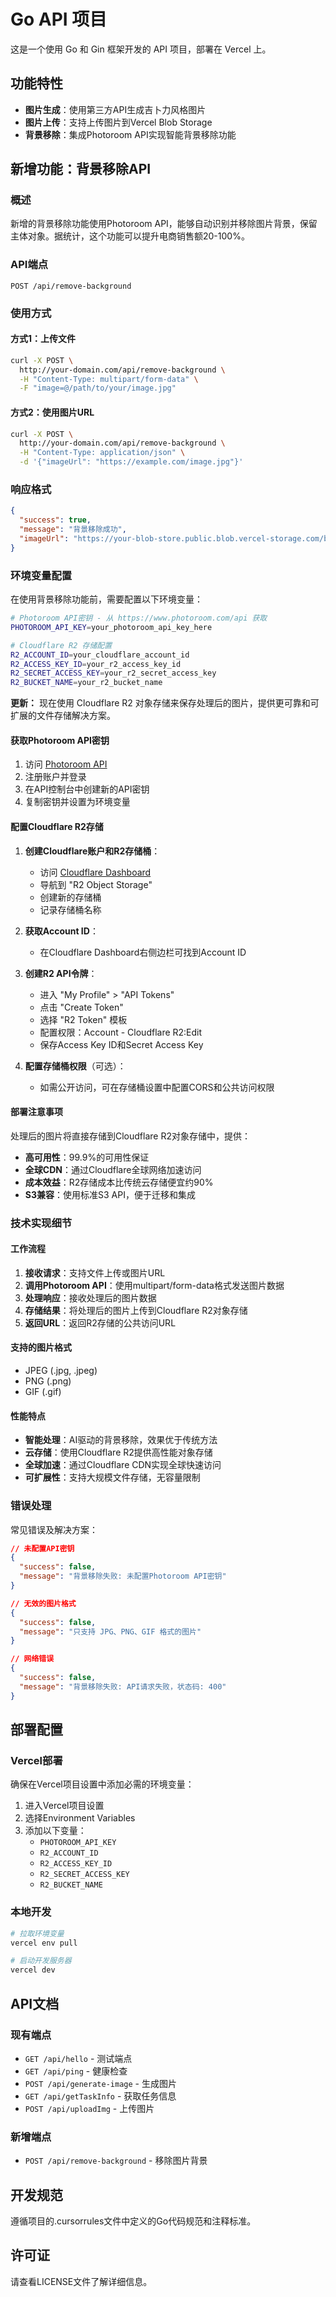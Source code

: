 # Go API 项目

这是一个使用 Go 和 Gin 框架开发的 API 项目，部署在 Vercel 上。

## 功能特性

- **图片生成**：使用第三方API生成吉卜力风格图片
- **图片上传**：支持上传图片到Vercel Blob Storage
- **背景移除**：集成Photoroom API实现智能背景移除功能

## 新增功能：背景移除API

### 概述
新增的背景移除功能使用Photoroom API，能够自动识别并移除图片背景，保留主体对象。据统计，这个功能可以提升电商销售额20-100%。

### API端点
```
POST /api/remove-background
```

### 使用方式

#### 方式1：上传文件
```bash
curl -X POST \
  http://your-domain.com/api/remove-background \
  -H "Content-Type: multipart/form-data" \
  -F "image=@/path/to/your/image.jpg"
```

#### 方式2：使用图片URL
```bash
curl -X POST \
  http://your-domain.com/api/remove-background \
  -H "Content-Type: application/json" \
  -d '{"imageUrl": "https://example.com/image.jpg"}'
```

### 响应格式
```json
{
  "success": true,
  "message": "背景移除成功",
  "imageUrl": "https://your-blob-store.public.blob.vercel-storage.com/bg_removed_1234567890_image.png"
}
```

### 环境变量配置

在使用背景移除功能前，需要配置以下环境变量：

```bash
# Photoroom API密钥 - 从 https://www.photoroom.com/api 获取
PHOTOROOM_API_KEY=your_photoroom_api_key_here

# Cloudflare R2 存储配置
R2_ACCOUNT_ID=your_cloudflare_account_id
R2_ACCESS_KEY_ID=your_r2_access_key_id
R2_SECRET_ACCESS_KEY=your_r2_secret_access_key
R2_BUCKET_NAME=your_r2_bucket_name
```

**更新：** 现在使用 Cloudflare R2 对象存储来保存处理后的图片，提供更可靠和可扩展的文件存储解决方案。

#### 获取Photoroom API密钥
1. 访问 [Photoroom API](https://www.photoroom.com/api)
2. 注册账户并登录
3. 在API控制台中创建新的API密钥
4. 复制密钥并设置为环境变量

#### 配置Cloudflare R2存储
1. **创建Cloudflare账户和R2存储桶**：
   - 访问 [Cloudflare Dashboard](https://dash.cloudflare.com/)
   - 导航到 "R2 Object Storage"
   - 创建新的存储桶
   - 记录存储桶名称

2. **获取Account ID**：
   - 在Cloudflare Dashboard右侧边栏可找到Account ID

3. **创建R2 API令牌**：
   - 进入 "My Profile" > "API Tokens"
   - 点击 "Create Token" 
   - 选择 "R2 Token" 模板
   - 配置权限：Account - Cloudflare R2:Edit
   - 保存Access Key ID和Secret Access Key

4. **配置存储桶权限**（可选）：
   - 如需公开访问，可在存储桶设置中配置CORS和公共访问权限

#### 部署注意事项
处理后的图片将直接存储到Cloudflare R2对象存储中，提供：
- **高可用性**：99.9%的可用性保证
- **全球CDN**：通过Cloudflare全球网络加速访问
- **成本效益**：R2存储成本比传统云存储便宜约90%
- **S3兼容**：使用标准S3 API，便于迁移和集成

### 技术实现细节

#### 工作流程
1. **接收请求**：支持文件上传或图片URL
2. **调用Photoroom API**：使用multipart/form-data格式发送图片数据
3. **处理响应**：接收处理后的图片数据
4. **存储结果**：将处理后的图片上传到Cloudflare R2对象存储
5. **返回URL**：返回R2存储的公共访问URL

#### 支持的图片格式
- JPEG (.jpg, .jpeg)
- PNG (.png)  
- GIF (.gif)

#### 性能特点
- **智能处理**：AI驱动的背景移除，效果优于传统方法
- **云存储**：使用Cloudflare R2提供高性能对象存储
- **全球加速**：通过Cloudflare CDN实现全球快速访问
- **可扩展性**：支持大规模文件存储，无容量限制

### 错误处理

常见错误及解决方案：

```json
// 未配置API密钥
{
  "success": false,
  "message": "背景移除失败: 未配置Photoroom API密钥"
}

// 无效的图片格式
{
  "success": false,
  "message": "只支持 JPG、PNG、GIF 格式的图片"
}

// 网络错误
{
  "success": false,
  "message": "背景移除失败: API请求失败，状态码: 400"
}
```

## 部署配置

### Vercel部署
确保在Vercel项目设置中添加必需的环境变量：

1. 进入Vercel项目设置
2. 选择Environment Variables
3. 添加以下变量：
   - `PHOTOROOM_API_KEY`
   - `R2_ACCOUNT_ID`
   - `R2_ACCESS_KEY_ID`
   - `R2_SECRET_ACCESS_KEY`
   - `R2_BUCKET_NAME`

### 本地开发
```bash
# 拉取环境变量
vercel env pull

# 启动开发服务器
vercel dev
```

## API文档

### 现有端点
- `GET /api/hello` - 测试端点
- `GET /api/ping` - 健康检查
- `POST /api/generate-image` - 生成图片
- `GET /api/getTaskInfo` - 获取任务信息
- `POST /api/uploadImg` - 上传图片

### 新增端点
- `POST /api/remove-background` - 移除图片背景

## 开发规范

遵循项目的.cursorrules文件中定义的Go代码规范和注释标准。

## 许可证

请查看LICENSE文件了解详细信息。 